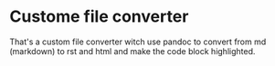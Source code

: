 # Custome file converter

That's a custom file  converter witch use pandoc to convert from md (markdown) to rst and html and
make the code block highlighted. 


